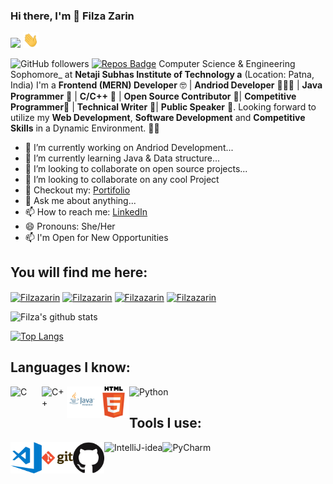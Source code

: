 ### Hi there, I'm 👋 Filza Zarin
![](https://komarev.com/ghpvc/?username=Filzazarin&color=47ccb3) 
<img src="https://raw.githubusercontent.com/ABSphreak/ABSphreak/master/gifs/Hi.gif" width="25px">


![GitHub followers](https://img.shields.io/github/followers/Filzazarin?label=Follow&style=social)
[![Repos Badge](https://badges.pufler.dev/repos/Filzazarin)](https://badges.pufler.dev/repos/Filzazarin)
Computer Science & Engineering Sophomore_ at <b>Netaji Subhas Institute of Technology a</b> (Location: Patna, India) I'm a <b> Frontend (MERN) Developer</b>  🤓 | <b>Andriod Developer</b> 👨🏻‍💻 | <b>Java Programmer</b> 🧐  | <b>C/C++</b> 🐍 | <b>Open Source Contributor</b> 📝| <b>Competitive Programmer</b>🤠 | <b>Technical Writer</b> 🤭| <b>Public Speaker</b> 🥳. Looking forward to utilize my <b>Web Development</b>, <b>Software Development</b> and <b>Competitive Skills</b> in a Dynamic Environment. 🧑🏻

- 🔭 I’m currently working on Andriod Development...
- 🌱 I’m currently learning Java & Data structure...
- 👯 I’m looking to collaborate on open source projects...
- 🥰 I’m looking to collaborate on any cool Project
- 🥰 Checkout my: [Portifolio](https://filzazarin.github.io/MyPortifolio/.)
- 💬 Ask me about anything...
- 📫 How to reach me: [LinkedIn](https://www.linkedin.com/in/filza-zarin-1772231b1/)
- 😄 Pronouns: She/Her 
- 📫 I'm Open for New Opportunities

## You will find me here:

<a href="https://www.linkedin.com/in/filza-zarin-1772231b1/" target="blank"><img align="center" src="https://www.vectorlogo.zone/logos/linkedin/linkedin-icon.svg" alt="Filzazarin" height="40" width="30" /></a>  <a href="https://www.instagram.com/filzazarin/" target="blank"><img align="center" src="https://www.vectorlogo.zone/logos/instagram/instagram-icon.svg" alt="Filzazarin" height="30" width="40" /></a>
<a href="https://medium.com/@filzazarin2002" target="blank"><img align="center" src="https://www.vectorlogo.zone/logos/medium/medium-tile.svg" alt="Filzazarin" height="30" width="40" /></a>
<a href="https://www.facebook.com/filza.zarin.1" target="blank"><img align="center" src="https://cdn.jsdelivr.net/npm/simple-icons@3.0.1/icons/facebook.svg" alt="Filzazarin" height="30" width="40" /></a>

![Filza's github stats](https://github-readme-stats.vercel.app/api?username=Filzazarin&show_icons=true&theme=onedark)

[![Top Langs](https://github-readme-stats.vercel.app/api/top-langs/?username=Filzazarin&layout=compact)](https://github.com/Filzazarin/github-readme-stats) 



## Languages I know:

<img align = "left" src="https://img.icons8.com/color/100/000000/c-programming.png" alt="C" width="50px" />
<img align="left" alt="C++" width="40px" src="https://user-images.githubusercontent.com/42747200/46140125-da084900-c26d-11e8-8ea7-c45ae6306309.png" />
<img align="left" alt="JAVA" width="50px" src="https://raw.githubusercontent.com/github/explore/80688e429a7d4ef2fca1e82350fe8e3517d3494d/topics/java/java.png" />
<img align="left" alt="HTML5" width="50px" src="https://raw.githubusercontent.com/github/explore/80688e429a7d4ef2fca1e82350fe8e3517d3494d/topics/html/html.png" />
<img src="https://img.icons8.com/color/50/000000/python.png" alt="Python" width="50" height="50" />

<!-- <img src="https://devicons.github.io/devicon/devicon.git/icons/java/java-original.svg" alt="Java" width="50" height="50" /> -->



## Tools I use:

<img align="left" alt="Visual Studio Code" width="50px"  height="50px" src="https://raw.githubusercontent.com/github/explore/80688e429a7d4ef2fca1e82350fe8e3517d3494d/topics/visual-studio-code/visual-studio-code.png" />

<img align="left" alt="Git" width="50px" src="https://raw.githubusercontent.com/github/explore/80688e429a7d4ef2fca1e82350fe8e3517d3494d/topics/git/git.png" />

<img align="left" alt="GitHub" width="50px" src="https://raw.githubusercontent.com/github/explore/78df643247d429f6cc873026c0622819ad797942/topics/github/github.png" />

<img align="left" src="https://img.icons8.com/color/48/000000/intellij-idea.png" alt = "IntelliJ-idea"/>

<img src="https://img.icons8.com/color/48/000000/pycharm.png" alt = "PyCharm"/>









